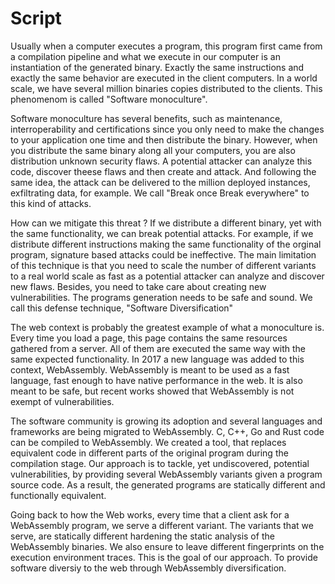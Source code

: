 # Script



  



Usually when a computer executes a program, this program first came from a compilation pipeline and what we execute in our computer is an instantiation of the generated binary. Exactly the same instructions and exactly the same behavior are executed in the client computers. In a world scale, we have several million binaries copies distributed to the clients. This phenomenom is called "Software monoculture".







Software monoculture has several benefits, such as maintenance, interroperability and certifications since you only need to make the changes to your application one time and then distribute the binary. However, when you distribute the same binary along all your computers, you are also distribution unknown security flaws. A potential attacker can analyze this code, discover theese flaws and then create and attack. And following the same idea, the attack can be delivered to the million deployed instances, exfiltrating data, for example. We call "Break once Break everywhere" to this kind of attacks.







How can we mitigate this threat ? If we distribute a different binary, yet with the same functionality, we can break potential attacks. For example, if we distribute different instructions making the same functionality of the orginal program, signature based attacks could be ineffective. The main limitation of this technique is that you need to scale the number of different variants to a real world scale as fast as a potential attacker can analyze and discover new flaws. Besides, you need to take care about creating new vulnerabilities. The programs generation needs to be safe and sound. We call this defense technique, "Software Diversification"











The web context is probably the greatest example of what a monoculture is. Every time you load a page, this page contains the same resources gathered from a server. All of them are executed the same way with the same expected functionality. In 2017 a new language was added to this context, WebAssembly. WebAssembly is meant to be used as a fast language, fast enough to have native performance in the web.  It is also meant to be safe, but recent works showed that WebAssembly is not exempt of vulnerabilities. 

The software community is growing its adoption and several languages and frameworks are being migrated to WebAssembly.  C, C++, Go and Rust code can be compiled to WebAssembly.  We created a tool, that replaces equivalent code in different parts of the original program during the compilation stage. Our approach is to tackle, yet undiscovered, potential vulnerabilities, by providing several WebAssembly variants given a program source code. As a result, the generated programs are statically different and functionally equivalent. 







Going back to how the Web works, every time that a client ask for a WebAssembly program, we serve a different variant. The variants that we serve, are statically different hardening the static analysis of the WebAssembly binaries. We also ensure to leave different fingerprints on the execution environment traces. This is the goal of our approach. To provide software diversiy to the web through WebAssembly diversification.

